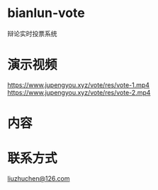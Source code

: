 # bianlun-vote
辩论实时投票系统
# 演示视频
https://www.jupengyou.xyz/vote/res/vote-1.mp4
<br/>
https://www.jupengyou.xyz/vote/res/vote-2.mp4
# 内容

# 联系方式
liuzhuchen@126.com
